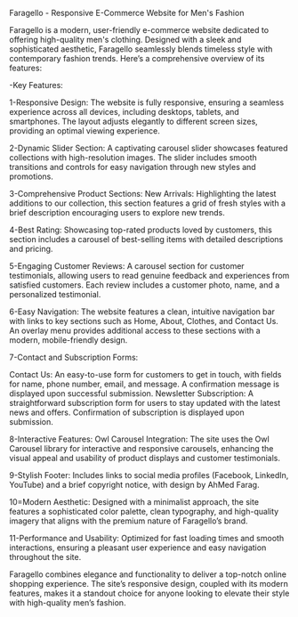 Faragello - Responsive E-Commerce Website for Men's Fashion

Faragello is a modern, user-friendly e-commerce website dedicated to offering high-quality men's clothing. Designed with a sleek and sophisticated aesthetic, Faragello seamlessly blends timeless style with contemporary fashion trends. Here’s a comprehensive overview of its features:

-Key Features:

1-Responsive Design:
The website is fully responsive, ensuring a seamless experience across all devices, including desktops, tablets, and smartphones. The layout adjusts elegantly to different screen sizes, providing an optimal viewing experience.

2-Dynamic Slider Section:
A captivating carousel slider showcases featured collections with high-resolution images. The slider includes smooth transitions and controls for easy navigation through new styles and promotions.

3-Comprehensive Product Sections:
New Arrivals: Highlighting the latest additions to our collection, this section features a grid of fresh styles with a brief description encouraging users to explore new trends.

4-Best Rating: Showcasing top-rated products loved by customers, this section includes a carousel of best-selling items with detailed descriptions and pricing.

5-Engaging Customer Reviews:
A carousel section for customer testimonials, allowing users to read genuine feedback and experiences from satisfied customers. Each review includes a customer photo, name, and a personalized testimonial.

6-Easy Navigation:
The website features a clean, intuitive navigation bar with links to key sections such as Home, About, Clothes, and Contact Us. An overlay menu provides additional access to these sections with a modern, mobile-friendly design.

7-Contact and Subscription Forms:

Contact Us: An easy-to-use form for customers to get in touch, with fields for name, phone number, email, and message. A confirmation message is displayed upon successful submission.
Newsletter Subscription: A straightforward subscription form for users to stay updated with the latest news and offers. Confirmation of subscription is displayed upon submission.

8-Interactive Features:
Owl Carousel Integration: The site uses the Owl Carousel library for interactive and responsive carousels, enhancing the visual appeal and usability of product displays and customer testimonials.

9-Stylish Footer:
Includes links to social media profiles (Facebook, LinkedIn, YouTube) and a brief copyright notice, with design by AhMed Farag.

10=Modern Aesthetic:
Designed with a minimalist approach, the site features a sophisticated color palette, clean typography, and high-quality imagery that aligns with the premium nature of Faragello’s brand.

11-Performance and Usability:
Optimized for fast loading times and smooth interactions, ensuring a pleasant user experience and easy navigation throughout the site.


Faragello combines elegance and functionality to deliver a top-notch online shopping experience. The site’s responsive design, coupled with its modern features, makes it a standout choice for anyone looking to elevate their style with high-quality men’s fashion.
